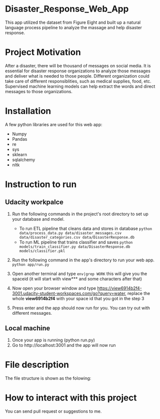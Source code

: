 # Disaster_Response_Web_App
This app utilized the dataset from Figure Eight and built up a natural language process pipeline to analyze the massage and help disaster response.

# Project Motivation
After a disaster, there will be thousand of messages on social media. It is essential for disaster response organizations to analyze those messages and deliver what is needed to those people. Different organization could take care of different responsiblities, such as medical supplies, food, etc. Supervised machine learning models can help extract the words and direct messages to those organizations.

# Installation
A few python libraries are used for this web app:
* Numpy
* Pandas
* re
* sys
* sklearn
* sqlalchemy
* nltk

# Instruction to run
## Udacity workpalce
1. Run the following commands in the project's root directory to set up your database and model.

    - To run ETL pipeline that cleans data and stores in database
        `python data/process_data.py data/disaster_messages.csv data/disaster_categories.csv data/DisasterResponse.db`
    - To run ML pipeline that trains classifier and saves
        `python models/train_classifier.py data/DisasterResponse.db models/classifier.pkl`

2. Run the following command in the app's directory to run your web app.
    `python app/run.py`

3. Open another terminal and type `env|grep WORK` this will give you the spaceid (it will start with view*** and some characters after that)

4. Now open your browser window and type https://view6914b2f4-3001.udacity-student-workspaces.com/go?query=water, replace the whole **view6914b2f4** with your space id that you got in the step 3

5. Press enter and the app should now run for you. You can try out with different messages.

## Local machine
1. Once your app is running (python run.py)
2. Go to http://localhost:3001 and the app will now run


# File description
The file structure is shown as the folowing:

# How to interact with this project
You can send pull request or suggestions to me.
